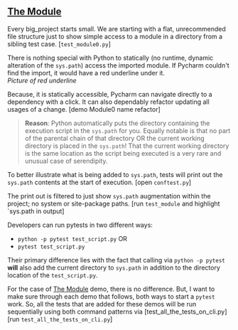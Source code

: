 ## [The Module]

Every big_project starts small. We are starting with a flat, unrecommended file structure just to show simple access to a module in a directory from a sibling test case. \[`test_module0.py`]

There is nothing special with Python to statically (no runtime, dynamic alteration of the `sys.path`) access the imported module. If Pycharm couldn't find the import, it would have a red underline under it.  
*Picture of red underline*

Because, it is statically accessible, Pycharm can navigate directly to a dependency with a click. It can also dependably refactor updating all usages of a change. \[demo Module0 name refactor]

> **Reason**: Python automatically puts the directory containing the execution script in the `sys.path` for you. Equally notable is that no part of the parental chain of that directory OR the current working directory is placed in the `sys.path`! That the current working directory is the same location as the script being executed is a very rare and unusual case of serendipity.

To better illustrate what is being added to `sys.path`, tests will print out the `sys.path` contents at the start of execution.  \[open `conftest.py`]

The print out is filtered to just show `sys.path` augmentation within the project; no system or site-package paths. \[run `test_module` and highlight `sys.path in output]

Developers can run pytests in two different ways:
- `python -p pytest test_script.py` OR
- `pytest test_script.py`

Their primary difference lies with the fact that calling via `python -p pytest` **will** also add the current directory to `sys.path` in addition to the directory location of the `test_script.py`.

For the case of [The Module] demo, there is no difference. But, I want to make sure through each demo that follows, both ways to start a `pytest` work. So, all the tests that are added for these demos will be run sequentially using both command patterns via \[test_all_the_tests_on_cli.py] \[run `test_all_the_tests_on_cli.py`]

[The Module]: #the-module

